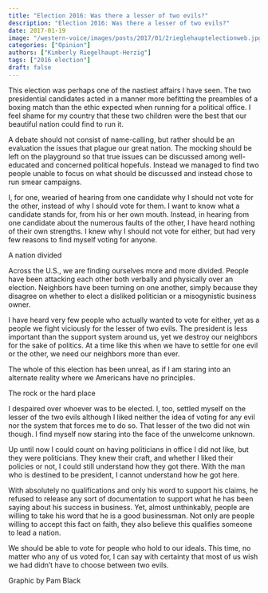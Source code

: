 ```yaml
---
title: "Election 2016: Was there a lesser of two evils?"
description: "Election 2016: Was there a lesser of two evils?"
date: 2017-01-19
image: "/western-voice/images/posts/2017/01/2rieglehauptelectionweb.jpg"
categories: ["Opinion"]
authors: ["Kimberly Riegelhaupt-Herzig"]
tags: ["2016 election"]
draft: false
---
```

This election was perhaps one of the nastiest affairs I have seen. The two presidential candidates acted in a manner more befitting the preambles of a boxing match than the ethic expected when running for a political office. I feel shame for my country that these two children were the best that our beautiful nation could find to run it.

A debate should not consist of name-calling, but rather should be an evaluation the issues that plague our great nation. The mocking should be left on the playground so that true issues can be discussed among well-educated and concerned political hopefuls. Instead we managed to find two people unable to focus on what should be discussed and instead chose to run smear campaigns.

I, for one, wearied of hearing from one candidate why I should not vote for the other, instead of why I should vote for them. I want to know what a candidate stands for, from his or her own mouth. Instead, in hearing from one candidate about the numerous faults of the other, I have heard nothing of their own strengths. I knew why I should not vote for either, but had very few reasons to find myself voting for anyone.

A nation divided

Across the U.S., we are finding ourselves more and more divided. People have been attacking each other both verbally and physically over an election. Neighbors have been turning on one another, simply because they disagree on whether to elect a disliked politician or a misogynistic business owner.

I have heard very few people who actually wanted to vote for either, yet as a people we fight viciously for the lesser of two evils. The president is less important than the support system around us, yet we destroy our neighbors for the sake of politics. At a time like this when we have to settle for one evil or the other, we need our neighbors more than ever.

The whole of this election has been unreal, as if I am staring into an alternate reality where we Americans have no principles.

The rock or the hard place

I despaired over whoever was to be elected. I, too, settled myself on the lesser of the two evils although I liked neither the idea of voting for any evil nor the system that forces me to do so. That lesser of the two did not win though. I find myself now staring into the face of the unwelcome unknown.

Up until now I could count on having politicians in office I did not like, but they were politicians. They knew their craft, and whether I liked their policies or not, I could still understand how they got there. With the man who is destined to be president, I cannot understand how he got here.

With absolutely no qualifications and only his word to support his claims, he refused to release any sort of documentation to support what he has been saying about his success in business. Yet, almost unthinkably, people are willing to take his word that he is a good businessman. Not only are people willing to accept this fact on faith, they also believe this qualifies someone to lead a nation.

We should be able to vote for people who hold to our ideals. This time, no matter who any of us voted for, I can say with certainty that most of us wish we had didn’t have to choose between two evils.

Graphic by Pam Black